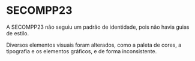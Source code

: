 # SECOMPP23

A SECOMPP23 não seguiu um padrão de identidade, pois não havia guias de estilo.

Diversos elementos visuais foram alterados, como a paleta de cores, a tipografia e os elementos gráficos, e de forma inconsistente.
